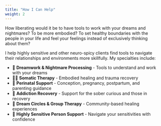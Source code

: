 ```yaml
---
title: "How I Can Help"
weight: 2
---
```


How liberating would it be to have tools to work with your dreams and nightmares? To be more embodied? To set healthy boundaries with the people in your life and feel your feelings instead of exclusively thinking about them?

I help highly sensitive and other neuro-spicy clients find tools to navigate their relationships and environments more skillfully. My specialties include:

- 🌙 **Dreamwork & Nightmare Processing** - Tools to understand and work with your dreams
- 🧘‍♀️ **Somatic Therapy** - Embodied healing and trauma recovery
- 🤱 **Perinatal Support** - Conception, pregnancy, postpartum, and parenting guidance  
- 🌱 **Addiction Recovery** - Support for the sober curious and those in recovery
- 💭 **Dream Circles & Group Therapy** - Community-based healing experiences
- 🌿 **Highly Sensitive Person Support** - Navigate your sensitivities with confidence
